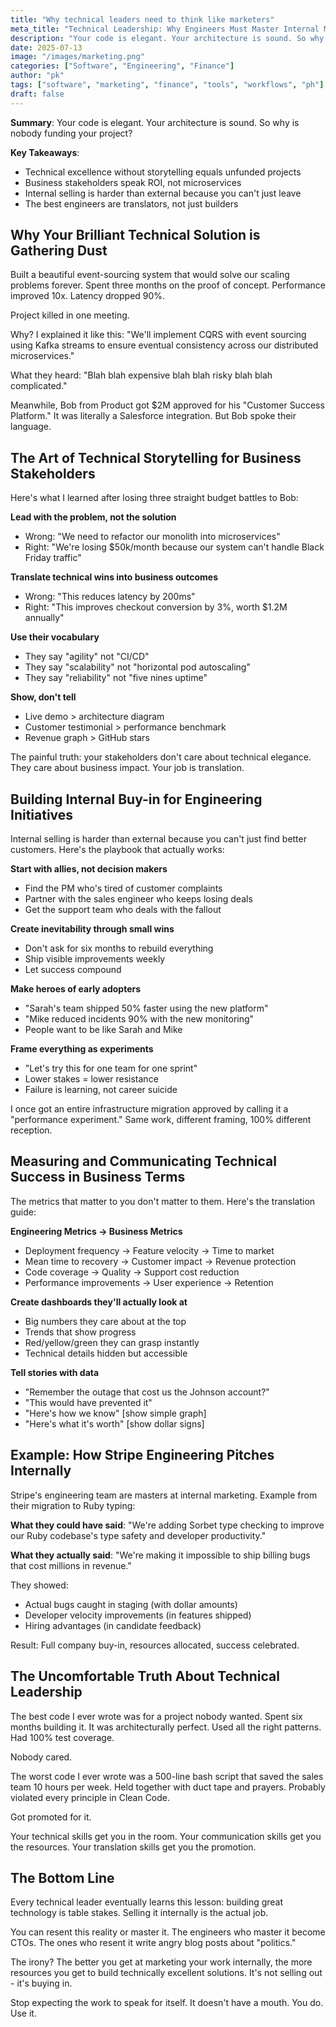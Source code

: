 ```yaml
---
title: "Why technical leaders need to think like marketers"
meta_title: "Technical Leadership: Why Engineers Must Master Internal Marketing"
description: "Your code is elegant. Your architecture is sound. So why is nobody funding your project? Learn how to sell technical initiatives internally."
date: 2025-07-13
image: "/images/marketing.png"
categories: ["Software", "Engineering", "Finance"]
author: "pk"
tags: ["software", "marketing", "finance", "tools", "workflows", "ph"]
draft: false
---
```



**Summary**: Your code is elegant. Your architecture is sound. So why is nobody funding your project?

**Key Takeaways**:
- Technical excellence without storytelling equals unfunded projects
- Business stakeholders speak ROI, not microservices
- Internal selling is harder than external because you can't just leave
- The best engineers are translators, not just builders

## Why Your Brilliant Technical Solution is Gathering Dust

Built a beautiful event-sourcing system that would solve our scaling problems forever. Spent three months on the proof of concept. Performance improved 10x. Latency dropped 90%.

Project killed in one meeting.

Why? I explained it like this: "We'll implement CQRS with event sourcing using Kafka streams to ensure eventual consistency across our distributed microservices."

What they heard: "Blah blah expensive blah blah risky blah blah complicated."

Meanwhile, Bob from Product got $2M approved for his "Customer Success Platform." It was literally a Salesforce integration. But Bob spoke their language.

## The Art of Technical Storytelling for Business Stakeholders

Here's what I learned after losing three straight budget battles to Bob:

**Lead with the problem, not the solution**
- Wrong: "We need to refactor our monolith into microservices"
- Right: "We're losing $50k/month because our system can't handle Black Friday traffic"

**Translate technical wins into business outcomes**
- Wrong: "This reduces latency by 200ms"
- Right: "This improves checkout conversion by 3%, worth $1.2M annually"

**Use their vocabulary**
- They say "agility" not "CI/CD"
- They say "scalability" not "horizontal pod autoscaling"
- They say "reliability" not "five nines uptime"

**Show, don't tell**
- Live demo > architecture diagram
- Customer testimonial > performance benchmark
- Revenue graph > GitHub stars

The painful truth: your stakeholders don't care about technical elegance. They care about business impact. Your job is translation.

## Building Internal Buy-in for Engineering Initiatives

Internal selling is harder than external because you can't just find better customers. Here's the playbook that actually works:

**Start with allies, not decision makers**
- Find the PM who's tired of customer complaints
- Partner with the sales engineer who keeps losing deals
- Get the support team who deals with the fallout

**Create inevitability through small wins**
- Don't ask for six months to rebuild everything
- Ship visible improvements weekly
- Let success compound

**Make heroes of early adopters**
- "Sarah's team shipped 50% faster using the new platform"
- "Mike reduced incidents 90% with the new monitoring"
- People want to be like Sarah and Mike

**Frame everything as experiments**
- "Let's try this for one team for one sprint"
- Lower stakes = lower resistance
- Failure is learning, not career suicide

I once got an entire infrastructure migration approved by calling it a "performance experiment." Same work, different framing, 100% different reception.

## Measuring and Communicating Technical Success in Business Terms

The metrics that matter to you don't matter to them. Here's the translation guide:

**Engineering Metrics → Business Metrics**
- Deployment frequency → Feature velocity → Time to market
- Mean time to recovery → Customer impact → Revenue protection
- Code coverage → Quality → Support cost reduction
- Performance improvements → User experience → Retention

**Create dashboards they'll actually look at**
- Big numbers they care about at the top
- Trends that show progress
- Red/yellow/green they can grasp instantly
- Technical details hidden but accessible

**Tell stories with data**
- "Remember the outage that cost us the Johnson account?"
- "This would have prevented it"
- "Here's how we know" [show simple graph]
- "Here's what it's worth" [show dollar signs]

## Example: How Stripe Engineering Pitches Internally

Stripe's engineering team are masters at internal marketing. Example from their migration to Ruby typing:

**What they could have said**: "We're adding Sorbet type checking to improve our Ruby codebase's type safety and developer productivity."

**What they actually said**: "We're making it impossible to ship billing bugs that cost millions in revenue."

They showed:
- Actual bugs caught in staging (with dollar amounts)
- Developer velocity improvements (in features shipped)
- Hiring advantages (in candidate feedback)

Result: Full company buy-in, resources allocated, success celebrated.

## The Uncomfortable Truth About Technical Leadership

The best code I ever wrote was for a project nobody wanted. Spent six months building it. It was architecturally perfect. Used all the right patterns. Had 100% test coverage.

Nobody cared.

The worst code I ever wrote was a 500-line bash script that saved the sales team 10 hours per week. Held together with duct tape and prayers. Probably violated every principle in Clean Code.

Got promoted for it.

Your technical skills get you in the room. Your communication skills get you the resources. Your translation skills get you the promotion.

## The Bottom Line

Every technical leader eventually learns this lesson: building great technology is table stakes. Selling it internally is the actual job.

You can resent this reality or master it. The engineers who master it become CTOs. The ones who resent it write angry blog posts about "politics."

The irony? The better you get at marketing your work internally, the more resources you get to build technically excellent solutions. It's not selling out - it's buying in.

Stop expecting the work to speak for itself. It doesn't have a mouth. You do. Use it.